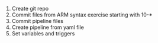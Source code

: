 1. Create git repo 
2. Commit files from ARM syntax exercise starting with 10-*
3. Commit pipeline files 
4. Create pipeline from yaml file 
5. Set variables and triggers  
